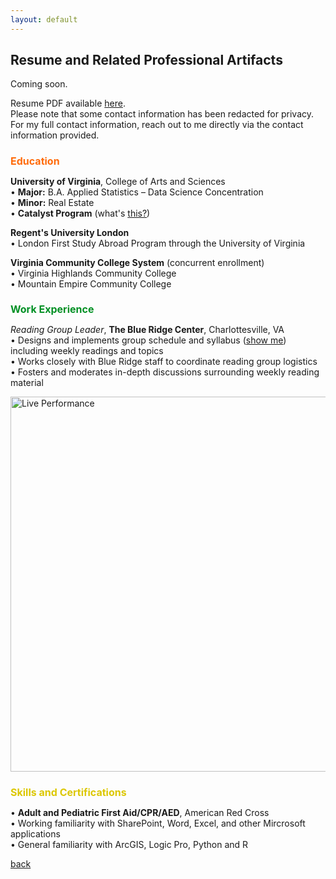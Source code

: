 ```yaml
---
layout: default
---
```


## Resume and Related Professional Artifacts

Coming soon.

<p>Resume PDF available <a href="..\assets/documents/resume_snedeker_4-25.pdf">here</a>.<br>Please note that some contact information has been redacted for privacy.<br>For my full contact information, reach out to me directly via the contact information provided.</p>

<h1 style="color:#FF6B0B; font-size:16px;">Education</h1>
<p>
<b>University of Virginia</b>, College of Arts and Sciences
<br>• <b>Major:</b> B.A. Applied Statistics – Data Science Concentration
<br>• <b>Minor:</b> Real Estate
<br>• <b>Catalyst Program</b> (what's <a href="https://catalyst.as.virginia.edu">this?</a>)
</p>

<p>
<b>Regent's University London</b>
<br>• London First Study Abroad Program through the University of Virginia
</p>

<p>
<b>Virginia Community College System</b> (concurrent enrollment)
<br>• Virginia Highlands Community College
<br>• Mountain Empire Community College
</p>

<h1 style="color:#009024; font-size:16px;">Work Experience</h1>
<p>
<i>Reading Group Leader</i>, <b>The Blue Ridge Center</b>, Charlottesville, VA<br>
• Designs and implements group schedule and syllabus (<a href="..\assets/documents/antifragile_syllabus.pdf">show me</a>) 
  including weekly readings and topics<br>
• Works closely with Blue Ridge staff to coordinate reading group logistics<br>
• Fosters and moderates in-depth discussions surrounding weekly reading material
</p>

<!-- Live Performance Image -->
<img src="..\assets/img/scarletfeverone.png" alt="Live Performance" width="600">

<h1 style="color:#DCC700; font-size:16px;">Skills and Certifications</h1>
<p>
• <B>Adult and Pediatric First Aid/CPR/AED</B>, American Red Cross<br>
• Working familiarity with SharePoint, Word, Excel, and other Mircrosoft applications<br>
• General familiarity with ArcGIS, Logic Pro, Python and R
</p>


[back](./)
